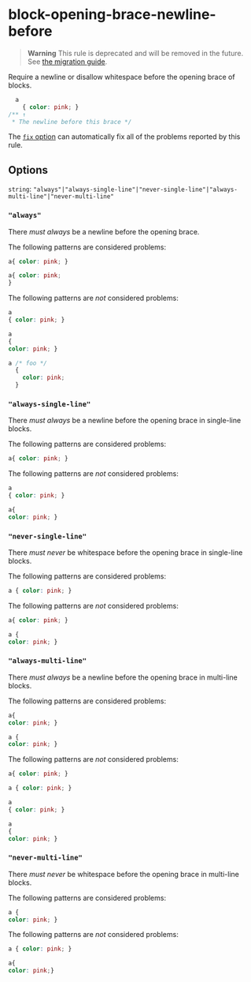 # block-opening-brace-newline-before

> **Warning** This rule is deprecated and will be removed in the future. See [the migration guide](https://github.com/stylelint/stylelint/tree/15.10.3/docs/migration-guide/to-15.md).

Require a newline or disallow whitespace before the opening brace of blocks.

<!-- prettier-ignore -->
```css
  a
    { color: pink; }
/** ↑
 * The newline before this brace */
```

The [`fix` option](https://github.com/stylelint/stylelint/tree/15.10.3/docs/user-guide/options.md#fix) can automatically fix all of the problems reported by this rule.

## Options

`string`: `"always"|"always-single-line"|"never-single-line"|"always-multi-line"|"never-multi-line"`

### `"always"`

There _must always_ be a newline before the opening brace.

The following patterns are considered problems:

<!-- prettier-ignore -->
```css
a{ color: pink; }
```

<!-- prettier-ignore -->
```css
a{ color: pink;
}
```

The following patterns are _not_ considered problems:

<!-- prettier-ignore -->
```css
a
{ color: pink; }
```

<!-- prettier-ignore -->
```css
a
{
color: pink; }
```

<!-- prettier-ignore -->
```css
a /* foo */
  {
    color: pink;
  }
```

### `"always-single-line"`

There _must always_ be a newline before the opening brace in single-line blocks.

The following patterns are considered problems:

<!-- prettier-ignore -->
```css
a{ color: pink; }
```

The following patterns are _not_ considered problems:

<!-- prettier-ignore -->
```css
a
{ color: pink; }
```

<!-- prettier-ignore -->
```css
a{
color: pink; }
```

### `"never-single-line"`

There _must never_ be whitespace before the opening brace in single-line blocks.

The following patterns are considered problems:

<!-- prettier-ignore -->
```css
a { color: pink; }
```

The following patterns are _not_ considered problems:

<!-- prettier-ignore -->
```css
a{ color: pink; }
```

<!-- prettier-ignore -->
```css
a {
color: pink; }
```

### `"always-multi-line"`

There _must always_ be a newline before the opening brace in multi-line blocks.

The following patterns are considered problems:

<!-- prettier-ignore -->
```css
a{
color: pink; }
```

<!-- prettier-ignore -->
```css
a {
color: pink; }
```

The following patterns are _not_ considered problems:

<!-- prettier-ignore -->
```css
a{ color: pink; }
```

<!-- prettier-ignore -->
```css
a { color: pink; }
```

<!-- prettier-ignore -->
```css
a
{ color: pink; }
```

<!-- prettier-ignore -->
```css
a
{
color: pink; }
```

### `"never-multi-line"`

There _must never_ be whitespace before the opening brace in multi-line blocks.

The following patterns are considered problems:

<!-- prettier-ignore -->
```css
a {
color: pink; }
```

The following patterns are _not_ considered problems:

<!-- prettier-ignore -->
```css
a { color: pink; }
```

<!-- prettier-ignore -->
```css
a{
color: pink;}
```
